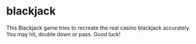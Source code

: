 # blackjack
This Blackjack game tries to recreate the real casino blackjack accurately. You may hit, double down or pass. Good luck!
